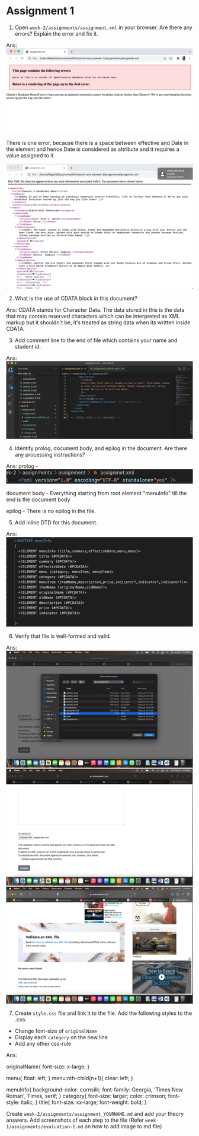 # Assignment 1

1. Open `week-2/assignments/assignment.xml` in your browser. Are there any errors? Explain the error and fix it.

Ans: ![image](../Screenshots/Error.png)

There is one error, because there is a space between effective and Date in the <effectiveDate> element and hence Date is considered as attribute and it requires a value assigned to it.

![image](../Screenshots/output.png)

2. What is the use of CDATA block in this document?

Ans: CDATA stands for Character Data. The data stored in this is the data that may contain reserved characters which can be interpreted as XML markup but it shouldn't be, it's treated as string data when its written inside CDATA.

3. Add comment line to the end of file which contains your name and student id.

Ans: ![image](../Screenshots/comment.png)

4. Identify prolog, document body, and epilog in the document. Are there any processing instructions?

Ans: 
prolog - ![image](../Screenshots/prolog.png)

document body - Everything starting from root element "menuInfo" till the end is the document body

epilog - There is no epilog in the file.


5. Add inline DTD for this document.

Ans:
![image](../Screenshots/DTD.png)

6. Verify that file is well-formed and valid.

Ans:
![image](../Screenshots/file_selection_1.png)
![image](../Screenshots/file_selection2.png)
![image](../Screenshots/file_selection3.png)

7. Create `style.css` file and link it to the file. Add the following styles to the .css:

- Change font-size of `originalName`
- Display each `category` on the new line
- Add any other css-rule

Ans:
<!-- 1 -->
originalName{
    font-size: x-large;
}
<!-- 2 -->
menu{
    float: left;
}
menu:nth-child(n+1){
    clear: left;
}
<!-- 3 -->
menuInfo{
    background-color: cornsilk;
    font-family: Georgia, 'Times New Roman', Times, serif;
}
category{
    font-size: larger;
    color: crimson;
    font-style: italic;
}
title{
    font-size: xx-large;
    font-weight: bold;
}

Create `week-2/assignments/assignment_YOURNAME.md` and add your theory answers. Add screenshots of each step to the file (Refer `week-1/assignments/evaluation-1.md` on how to add image to md file)
